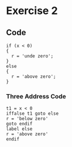 # Exercise 2

## Code

    if (x < 0)
    {
      r = 'unde zero';
    }
    else
    {
      r = 'above zero';
    }

### Three Address Code

    t1 = x < 0
    iffalse t1 goto else
    r = 'below zero'
    goto endif
    label else
    r = 'above zero'
    endif

